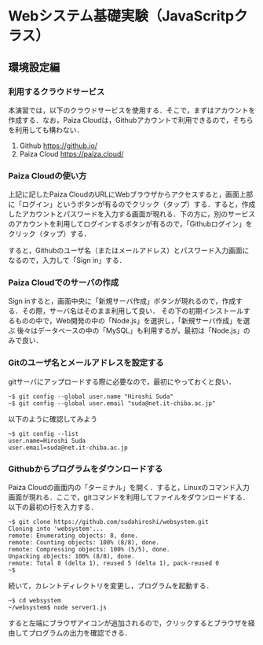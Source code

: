 # Webシステム基礎実験（JavaScritpクラス）

## 環境設定編

### 利用するクラウドサービス

本演習では，以下のクラウドサービスを使用する．そこで，まずはアカウントを作成する．なお，Paiza Cloudは，Githubアカウントで利用できるので，そちらを利用しても構わない．

1. Github		https://github.io/
2. Paiza Cloud	https://paiza.cloud/

### Paiza Cloudの使い方
上記に記したPaiza CloudのURLにWebブラウザからアクセスすると，画面上部に「ログイン」というボタンが有るのでクリック（タップ）する．すると，作成したアカウントとパスワードを入力する画面が現れる．下の方に，別のサービスのアカウントを利用してログインするボタンが有るので，「Githubログイン」をクリック（タップ）する．

すると，Githubのユーザ名（またはメールアドレス）とパスワード入力画面になるので，入力して「Sign in」する．

### Paiza Cloudでのサーバの作成
Sign inすると，画面中央に「新規サーバ作成」ボタンが現れるので，作成する．その際，サーバ名はそのまま利用して良い．
その下の初期インストールするものの中で，Web開発の中の「Node.js」を選択し，「新規サーバ作成」を選ぶ
後々はデータベースの中の「MySQL」も利用するが，最初は「Node.js」のみで良い．

### Gitのユーザ名とメールアドレスを設定する
gitサーバにアップロードする際に必要なので，最初にやっておくと良い．

```
~$ git config --global user.name "Hiroshi Suda"
~$ git config --global user.email "suda@net.it-chiba.ac.jp"
```

以下のように確認してみよう

```
~$ git config --list
user.name=Hiroshi Suda
user.email=suda@net.it-chiba.ac.jp
```

### Githubからプログラムをダウンロードする
Paiza Cloudの画面内の「ターミナル」を開く．すると，Linuxのコマンド入力画面が現れる．ここで，gitコマンドを利用してファイルをダウンロードする．以下の最初の行を入力する．

```
~$ git clone https://github.com/sudahiroshi/websystem.git
Cloning into 'websystem'...
remote: Enumerating objects: 8, done.
remote: Counting objects: 100% (8/8), done.
remote: Compressing objects: 100% (5/5), done.
Unpacking objects: 100% (8/8), done.
remote: Total 8 (delta 1), reused 5 (delta 1), pack-reused 0
~$
```

続いて，カレントディレクトリを変更し，プログラムを起動する．

```
~$ cd websystem
~/websystem$ node server1.js
```

すると左端にブラウザアイコンが追加されるので，クリックするとブラウザを経由してプログラムの出力を確認できる．
 

